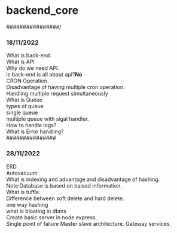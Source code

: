 # backend_core

################/<h3>18/11/2022</h3>
What is back-end.<br>
What is API<br>
Why do we need API.<br>
is back-end is all about api?<b>No</b><br>
CRON Operation.<br>
Disadvantage of having multiple cron operation.<br>
Handling multiple request simultaneously<br>
What is Queue<br>
types of queue<br>
  single queue<br>
  multiple queue with sigal handler.<br>
How to handle logs?<br>
What is Error handling?<br>
###############<h3>28/11/2022</h3>
ERD<br>
Autovacuum<br>
What is indexing and advantage and disadvantage of hashing.<br>
Note:Database is based on baised information.<br>
What is tuffle.<br>
Difference between soft delete and hard delete.<br>
one way hashing<br>
what is bloating in dbms<br>
Create basic server in node express.<br>
Single point of faliure
Master slave architecture.
Gateway services.


